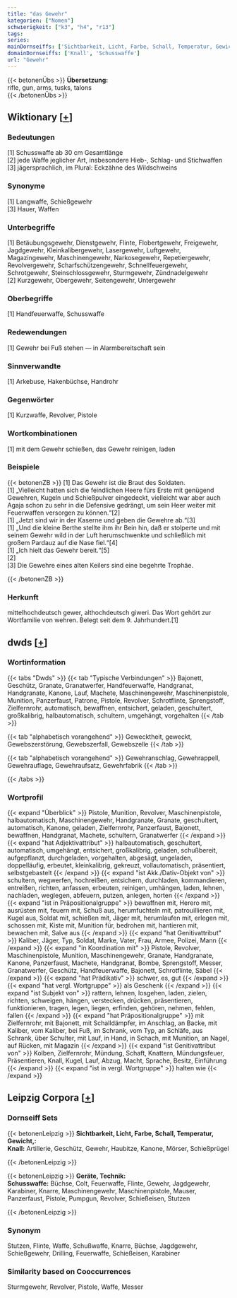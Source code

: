 ```yaml
---
title: "das Gewehr"
kategorien: ["Nomen"]
schwierigkeit: ["k3", "h4", "r13"]
tags:
series:
mainDornseiffs: ['Sichtbarkeit, Licht, Farbe, Schall, Temperatur, Gewicht,', 'Geräte, Technik']
domainDornseiffs: ['Knall', 'Schusswaffe']
url: "Gewehr"
---
```


{{< betonenÜbs >}}
**Übersetzung:**  
rifle, gun, arms, tusks, talons  
{{< /betonenÜbs >}}

## Wiktionary [[+](https://de.wiktionary.org/wiki/Gewehr)]

### Bedeutungen
[1] Schusswaffe ab 30 cm Gesamtlänge  
[2] jede Waffe jeglicher Art, insbesondere Hieb-, Schlag- und Stichwaffen  
[3] jägersprachlich, im Plural: Eckzähne des Wildschweins  

### Synonyme
[1] Langwaffe, Schießgewehr  
[3] Hauer, Waffen  

### Unterbegriffe
[1] Betäubungsgewehr, Dienstgewehr, Flinte, Flobertgewehr, Freigewehr, Jagdgewehr, Kleinkalibergewehr, Lasergewehr, Luftgewehr, Magazingewehr, Maschinengewehr, Narkosegewehr, Repetiergewehr, Revolvergewehr, Scharfschützengewehr, Schnellfeuergewehr, Schrotgewehr, Steinschlossgewehr, Sturmgewehr, Zündnadelgewehr  
[2] Kurzgewehr, Obergewehr, Seitengewehr, Untergewehr  

### Oberbegriffe
[1] Handfeuerwaffe, Schusswaffe  

### Redewendungen
[1] Gewehr bei Fuß stehen — in Alarmbereitschaft sein  

### Sinnverwandte
[1] Arkebuse, Hakenbüchse, Handrohr  

### Gegenwörter
[1] Kurzwaffe, Revolver, Pistole  

### Wortkombinationen
[1] mit dem Gewehr schießen, das Gewehr reinigen, laden  

### Beispiele
{{< betonenZB >}}
[1] Das Gewehr ist die Braut des Soldaten.  
[1] „Vielleicht hatten sich die feindlichen Heere fürs Erste mit genügend Gewehren, Kugeln und Schießpulver eingedeckt, vielleicht war aber auch Agaja schon zu sehr in die Defensive gedrängt, um sein Heer weiter mit Feuerwaffen versorgen zu können.“[2]  
[1] „Jetzt sind wir in der Kaserne und geben die Gewehre ab.“[3]  
[1] „Und die kleine Berthe stellte ihm ihr Bein hin, daß er stolperte und mit seinem Gewehr wild in der Luft herumschwenkte und schließlich mit großem Pardauz auf die Nase fiel.“[4]  
[1] „Ich hielt das Gewehr bereit.“[5]  
[2]  
[3] Die Gewehre eines alten Keilers sind eine begehrte Trophäe.  

{{< /betonenZB >}}
### Herkunft
mittelhochdeutsch gewer, althochdeutsch giweri. Das Wort gehört zur Wortfamilie von wehren. Belegt seit dem 9. Jahrhundert.[1]  



## dwds [[+](https://www.dwds.de/wb/Gewehr)]

### Wortinformation
{{< tabs "Dwds" >}}
{{< tab "Typische Verbindungen" >}}
Bajonett, Geschütz, Granate, Granatwerfer, Handfeuerwaffe, Handgranat, Handgranate, Kanone, Lauf, Machete, Maschinengewehr, Maschinenpistole, Munition, Panzerfaust, Patrone, Pistole, Revolver, Schrotflinte, Sprengstoff, Zielfernrohr, automatisch, bewaffnen, entsichert, geladen, geschultert, großkalibrig, halbautomatisch, schultern, umgehängt, vorgehalten
{{< /tab >}}

{{< tab "alphabetisch vorangehend" >}}
Gewecktheit, geweckt, Gewebszerstörung, Gewebszerfall, Gewebszelle
{{< /tab >}}

{{< tab "alphabetisch vorangehend" >}}
Gewehranschlag, Gewehrappell, Gewehrauflage, Gewehraufsatz, Gewehrfabrik
{{< /tab >}}

{{< /tabs >}}

### Wortprofil
{{< expand "Überblick" >}} Pistole, Munition, Revolver, Maschinenpistole, halbautomatisch, Maschinengewehr, Handgranate, Granate, geschultert, automatisch, Kanone, geladen, Zielfernrohr, Panzerfaust, Bajonett, bewaffnen, Handgranat, Machete, schultern, Granatwerfer {{< /expand >}}
{{< expand "hat Adjektivattribut" >}} halbautomatisch, geschultert, automatisch, umgehängt, entsichert, großkalibrig, geladen, schußbereit, aufgepflanzt, durchgeladen, vorgehalten, abgesägt, ungeladen, doppelläufig, erbeutet, kleinkalibrig, gekreuzt, vollautomatisch, präsentiert, selbstgebastelt {{< /expand >}}
{{< expand "ist Akk./Dativ-Objekt von" >}} schultern, wegwerfen, hochreißen, entsichern, durchladen, kommandieren, entreißen, richten, anfassen, erbeuten, reinigen, umhängen, laden, lehnen, nachladen, weglegen, abfeuern, putzen, anlegen, horten {{< /expand >}}
{{< expand "ist in Präpositionalgruppe" >}} bewaffnen mit, Herero mit, ausrüsten mit, feuern mit, Schuß aus, herumfuchteln mit, patrouillieren mit, Kugel aus, Soldat mit, schießen mit, Jäger mit, herumlaufen mit, erlegen mit, schossen mit, Kiste mit, Munition für, bedrohen mit, hantieren mit, bewachen mit, Salve aus {{< /expand >}}
{{< expand "hat Genitivattribut" >}} Kaliber, Jäger, Typ, Soldat, Marke, Vater, Frau, Armee, Polizei, Mann {{< /expand >}}
{{< expand "in Koordination mit" >}} Pistole, Revolver, Maschinenpistole, Munition, Maschinengewehr, Granate, Handgranate, Kanone, Panzerfaust, Machete, Handgranat, Bombe, Sprengstoff, Messer, Granatwerfer, Geschütz, Handfeuerwaffe, Bajonett, Schrotflinte, Säbel {{< /expand >}}
{{< expand "hat Prädikativ" >}} schwer, es, gut {{< /expand >}}
{{< expand "hat vergl. Wortgruppe" >}} als Geschenk {{< /expand >}}
{{< expand "ist Subjekt von" >}} rattern, lehnen, losgehen, laden, zielen, richten, schweigen, hängen, verstecken, drücken, präsentieren, funktionieren, tragen, legen, liegen, erfinden, gehören, nehmen, fehlen, fallen {{< /expand >}}
{{< expand "hat Präpositionalgruppe" >}} mit Zielfernrohr, mit Bajonett, mit Schalldämpfer, im Anschlag, an Backe, mit Kaliber, vom Kaliber, bei Fuß, im Schrank, vom Typ, an Schläfe, aus Schrank, über Schulter, mit Lauf, in Hand, in Schach, mit Munition, an Nagel, auf Rücken, mit Magazin {{< /expand >}}
{{< expand "ist Genitivattribut von" >}} Kolben, Zielfernrohr, Mündung, Schaft, Knattern, Mündungsfeuer, Präsentieren, Knall, Kugel, Lauf, Abzug, Macht, Sprache, Besitz, Einführung {{< /expand >}}
{{< expand "ist in vergl. Wortgruppe" >}} halten wie {{< /expand >}}

## Leipzig Corpora [[+](https://corpora.uni-leipzig.de/en/res?word=Gewehr&corpusId=deu_newscrawl-public_2018)]

### Dornseiff Sets
{{< betonenLeipzig >}}
**Sichtbarkeit, Licht, Farbe, Schall, Temperatur, Gewicht,:**  
**Knall:** Artillerie, Geschütz, Gewehr, Haubitze, Kanone, Mörser, Schießprügel  

{{< /betonenLeipzig >}}


{{< betonenLeipzig >}}
**Geräte, Technik:**  
**Schusswaffe:** Büchse, Colt, Feuerwaffe, Flinte, Gewehr, Jagdgewehr, Karabiner, Knarre, Maschinengewehr, Maschinenpistole, Mauser, Panzerfaust, Pistole, Pumpgun, Revolver, Schießeisen, Stutzen  

{{< /betonenLeipzig >}}

### Synonym
Stutzen, Flinte, Waffe, Schußwaffe, Knarre, Büchse, Jagdgewehr, Schießgewehr, Drilling, Feuerwaffe, Schießeisen, Karabiner


### Similarity based on Cooccurrences
Sturmgewehr, Revolver, Pistole, Waffe, Messer

